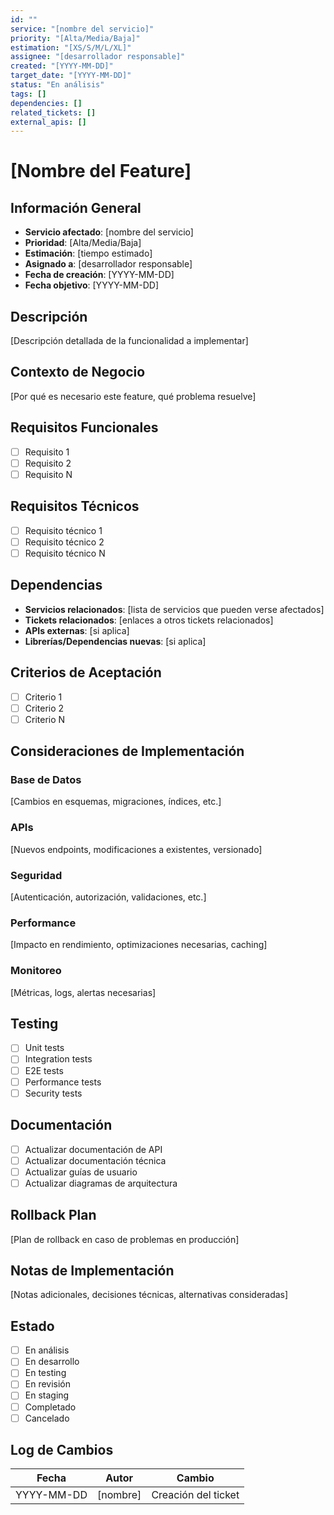 ```yaml
---
id: ""
service: "[nombre del servicio]"
priority: "[Alta/Media/Baja]"
estimation: "[XS/S/M/L/XL]"
assignee: "[desarrollador responsable]"
created: "[YYYY-MM-DD]"
target_date: "[YYYY-MM-DD]"
status: "En análisis"
tags: []
dependencies: []
related_tickets: []
external_apis: []
---
```


# [Nombre del Feature]

## Información General
- **Servicio afectado**: [nombre del servicio]
- **Prioridad**: [Alta/Media/Baja]
- **Estimación**: [tiempo estimado]
- **Asignado a**: [desarrollador responsable]
- **Fecha de creación**: [YYYY-MM-DD]
- **Fecha objetivo**: [YYYY-MM-DD]

## Descripción
[Descripción detallada de la funcionalidad a implementar]

## Contexto de Negocio
[Por qué es necesario este feature, qué problema resuelve]

## Requisitos Funcionales
- [ ] Requisito 1
- [ ] Requisito 2
- [ ] Requisito N

## Requisitos Técnicos
- [ ] Requisito técnico 1
- [ ] Requisito técnico 2
- [ ] Requisito técnico N

## Dependencias
- **Servicios relacionados**: [lista de servicios que pueden verse afectados]
- **Tickets relacionados**: [enlaces a otros tickets relacionados]
- **APIs externas**: [si aplica]
- **Librerías/Dependencias nuevas**: [si aplica]

## Criterios de Aceptación
- [ ] Criterio 1
- [ ] Criterio 2
- [ ] Criterio N

## Consideraciones de Implementación

### Base de Datos
[Cambios en esquemas, migraciones, índices, etc.]

### APIs
[Nuevos endpoints, modificaciones a existentes, versionado]

### Seguridad
[Autenticación, autorización, validaciones, etc.]

### Performance
[Impacto en rendimiento, optimizaciones necesarias, caching]

### Monitoreo
[Métricas, logs, alertas necesarias]

## Testing
- [ ] Unit tests
- [ ] Integration tests
- [ ] E2E tests
- [ ] Performance tests
- [ ] Security tests

## Documentación
- [ ] Actualizar documentación de API
- [ ] Actualizar documentación técnica
- [ ] Actualizar guías de usuario
- [ ] Actualizar diagramas de arquitectura

## Rollback Plan
[Plan de rollback en caso de problemas en producción]

## Notas de Implementación
[Notas adicionales, decisiones técnicas, alternativas consideradas]

## Estado
- [ ] En análisis
- [ ] En desarrollo
- [ ] En testing
- [ ] En revisión
- [ ] En staging
- [ ] Completado
- [ ] Cancelado

## Log de Cambios
| Fecha | Autor | Cambio |
|-------|-------|--------|
| YYYY-MM-DD | [nombre] | Creación del ticket | 